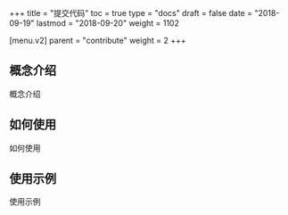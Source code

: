 +++
title = "提交代码"
toc = true
type = "docs"
draft = false
date = "2018-09-19"
lastmod = "2018-09-20"
weight = 1102

[menu.v2]
  parent = "contribute"
  weight = 2
+++

## 概念介绍

概念介绍

## 如何使用

如何使用

## 使用示例

使用示例
